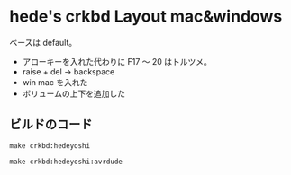 # hede's crkbd Layout mac&windows

ベースは default。

* アローキーを入れた代わりに F17 ～ 20 はトルツメ。
* raise + del -> backspace
* win mac を入れた
* ボリュームの上下を追加した

## ビルドのコード

```
make crkbd:hedeyoshi

make crkbd:hedeyoshi:avrdude
```

